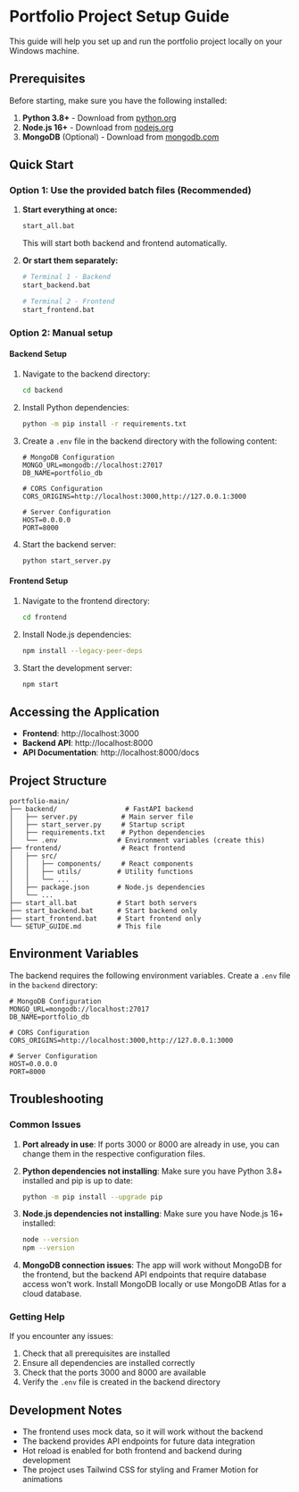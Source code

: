 # Portfolio Project Setup Guide

This guide will help you set up and run the portfolio project locally on your Windows machine.

## Prerequisites

Before starting, make sure you have the following installed:

1. **Python 3.8+** - Download from [python.org](https://www.python.org/downloads/)
2. **Node.js 16+** - Download from [nodejs.org](https://nodejs.org/)
3. **MongoDB** (Optional) - Download from [mongodb.com](https://www.mongodb.com/try/download/community)

## Quick Start

### Option 1: Use the provided batch files (Recommended)

1. **Start everything at once:**
   ```bash
   start_all.bat
   ```
   This will start both backend and frontend automatically.

2. **Or start them separately:**
   ```bash
   # Terminal 1 - Backend
   start_backend.bat
   
   # Terminal 2 - Frontend  
   start_frontend.bat
   ```

### Option 2: Manual setup

#### Backend Setup

1. Navigate to the backend directory:
   ```bash
   cd backend
   ```

2. Install Python dependencies:
   ```bash
   python -m pip install -r requirements.txt
   ```

3. Create a `.env` file in the backend directory with the following content:
   ```env
   # MongoDB Configuration
   MONGO_URL=mongodb://localhost:27017
   DB_NAME=portfolio_db
   
   # CORS Configuration
   CORS_ORIGINS=http://localhost:3000,http://127.0.0.1:3000
   
   # Server Configuration
   HOST=0.0.0.0
   PORT=8000
   ```

4. Start the backend server:
   ```bash
   python start_server.py
   ```

#### Frontend Setup

1. Navigate to the frontend directory:
   ```bash
   cd frontend
   ```

2. Install Node.js dependencies:
   ```bash
   npm install --legacy-peer-deps
   ```

3. Start the development server:
   ```bash
   npm start
   ```

## Accessing the Application

- **Frontend**: http://localhost:3000
- **Backend API**: http://localhost:8000
- **API Documentation**: http://localhost:8000/docs

## Project Structure

```
portfolio-main/
├── backend/                 # FastAPI backend
│   ├── server.py           # Main server file
│   ├── start_server.py     # Startup script
│   ├── requirements.txt    # Python dependencies
│   └── .env               # Environment variables (create this)
├── frontend/               # React frontend
│   ├── src/
│   │   ├── components/     # React components
│   │   ├── utils/         # Utility functions
│   │   └── ...
│   ├── package.json       # Node.js dependencies
│   └── ...
├── start_all.bat          # Start both servers
├── start_backend.bat      # Start backend only
├── start_frontend.bat     # Start frontend only
└── SETUP_GUIDE.md         # This file
```

## Environment Variables

The backend requires the following environment variables. Create a `.env` file in the `backend` directory:

```env
# MongoDB Configuration
MONGO_URL=mongodb://localhost:27017
DB_NAME=portfolio_db

# CORS Configuration  
CORS_ORIGINS=http://localhost:3000,http://127.0.0.1:3000

# Server Configuration
HOST=0.0.0.0
PORT=8000
```

## Troubleshooting

### Common Issues

1. **Port already in use**: If ports 3000 or 8000 are already in use, you can change them in the respective configuration files.

2. **Python dependencies not installing**: Make sure you have Python 3.8+ installed and pip is up to date:
   ```bash
   python -m pip install --upgrade pip
   ```

3. **Node.js dependencies not installing**: Make sure you have Node.js 16+ installed:
   ```bash
   node --version
   npm --version
   ```

4. **MongoDB connection issues**: The app will work without MongoDB for the frontend, but the backend API endpoints that require database access won't work. Install MongoDB locally or use MongoDB Atlas for a cloud database.

### Getting Help

If you encounter any issues:
1. Check that all prerequisites are installed
2. Ensure all dependencies are installed correctly
3. Check that the ports 3000 and 8000 are available
4. Verify the `.env` file is created in the backend directory

## Development Notes

- The frontend uses mock data, so it will work without the backend
- The backend provides API endpoints for future data integration
- Hot reload is enabled for both frontend and backend during development
- The project uses Tailwind CSS for styling and Framer Motion for animations
